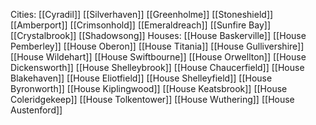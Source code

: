 Cities:
	[[Cyradil]]
	[[Silverhaven]]
	[[Greenholme]]
	[[Stoneshield]]
	[[Amberport]]
	[[Crimsonhold]]
	[[Emeraldreach]]
	[[Sunfire Bay]]
	[[Crystalbrook]]
	[[Shadowsong]]
Houses:
	[[House Baskerville]]
	[[House Pemberley]]
	[[House Oberon]]
	[[House Titania]]
	[[House Gullivershire]]
	[[House Wildehart]]
	[[House Swiftbourne]]
	[[House Orwellton]]
	[[House Dickensworth]]
	[[House Shelleybrook]]
	[[House Chaucerfield]]
	[[House Blakehaven]]
	[[House Eliotfield]]
	[[House Shelleyfield]]
	[[House Byronworth]]
	[[House Kiplingwood]]
	[[House Keatsbrook]]
	[[House Coleridgekeep]]
	[[House Tolkentower]]
	[[House Wuthering]]
	[[House Austenford]]
